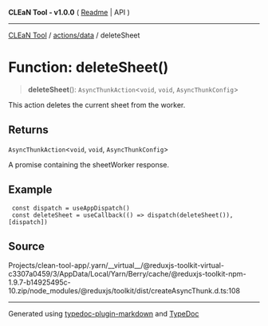 **CLEaN Tool - v1.0.0** ( [Readme](../../../README.md) \| API )

***

[CLEaN Tool](../../../modules.md) / [actions/data](../README.md) / deleteSheet

# Function: deleteSheet()

> **deleteSheet**(): `AsyncThunkAction`\<`void`, `void`, `AsyncThunkConfig`\>

This action deletes the current sheet from the worker.

## Returns

`AsyncThunkAction`\<`void`, `void`, `AsyncThunkConfig`\>

A promise containing the sheetWorker response.

## Example

```tsx
 const dispatch = useAppDispatch()
 const deleteSheet = useCallback(() => dispatch(deleteSheet()), [dispatch])
```

## Source

Projects/clean-tool-app/.yarn/\_\_virtual\_\_/@reduxjs-toolkit-virtual-c3307a0459/3/AppData/Local/Yarn/Berry/cache/@reduxjs-toolkit-npm-1.9.7-b14925495c-10.zip/node\_modules/@reduxjs/toolkit/dist/createAsyncThunk.d.ts:108

***

Generated using [typedoc-plugin-markdown](https://www.npmjs.com/package/typedoc-plugin-markdown) and [TypeDoc](https://typedoc.org/)
